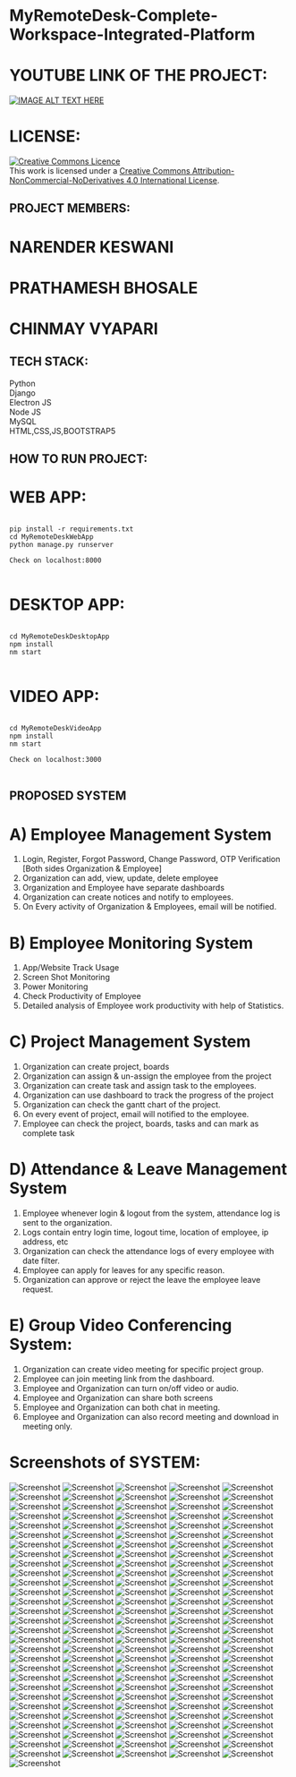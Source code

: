 # MyRemoteDesk-Complete-Workspace-Integrated-Platform

# YOUTUBE LINK OF THE PROJECT:
[![IMAGE ALT TEXT HERE](https://img.youtube.com/vi/01Qgv6gNsNo/0.jpg)](https://youtu.be/01Qgv6gNsNo)

# LICENSE:
<a rel="license" href="http://creativecommons.org/licenses/by-nc-nd/4.0/"><img alt="Creative Commons Licence" style="border-width:0" src="https://i.creativecommons.org/l/by-nc-nd/4.0/88x31.png" /></a><br />This work is licensed under a <a rel="license" href="http://creativecommons.org/licenses/by-nc-nd/4.0/">Creative Commons Attribution-NonCommercial-NoDerivatives 4.0 International License</a>.

## PROJECT MEMBERS:
# NARENDER KESWANI
# PRATHAMESH BHOSALE
# CHINMAY VYAPARI

## TECH STACK:

Python <br/>
Django <br/>
Electron JS <br/>
Node JS <br/>
MySQL <br/>
HTML,CSS,JS,BOOTSTRAP5

## HOW TO RUN PROJECT:

# WEB APP:
<pre>
<code>
pip install -r requirements.txt
cd MyRemoteDeskWebApp
python manage.py runserver

Check on localhost:8000
</code>
</pre>

# DESKTOP APP:
<pre>
<code>
cd MyRemoteDeskDesktopApp
npm install
nm start
</code>
</pre>

# VIDEO APP:
<pre>
<code>
cd MyRemoteDeskVideoApp
npm install
nm start

Check on localhost:3000
</code>
</pre>

## PROPOSED SYSTEM
# A) Employee Management System
1) Login, Register, Forgot Password, Change Password, OTP Verification [Both sides Organization & Employee]
2) Organization can add, view, update, delete employee
3) Organization and Employee have separate dashboards
4) Organization can create notices and notify to employees.
5) On Every activity of Organization & Employees, email will be notified.

# B) Employee Monitoring System
1) App/Website Track Usage
2) Screen Shot Monitoring
3) Power Monitoring
4) Check Productivity of Employee
5) Detailed analysis of Employee work productivity with help of Statistics.


# C) Project Management System
1) Organization can create project, boards
2) Organization can assign & un-assign the employee from the project
3) Organization can create task and assign task to the employees.
4) Organization can use dashboard to track the progress of the project
5) Organization can check the gantt chart of the project.
6) On every event of project, email will notified to the employee.
7) Employee can check the project, boards, tasks and can mark as complete task


# D) Attendance & Leave Management System 
1) Employee whenever login & logout from the system, attendance log is sent to the organization.
2) Logs contain entry login time, logout time, location of employee, ip address, etc
3) Organization can check the attendance logs of every employee with date filter.
4) Employee can apply for leaves for any specific reason.
5) Organization can approve or reject the leave the employee leave request.


# E) Group Video Conferencing System:
 
1) Organization can create video meeting for specific project group.
2) Employee can join meeting link from the dashboard.
3) Employee and Organization can turn on/off video or audio.
4) Employee and Organization can share both screens
5) Employee and Organization can both chat in meeting.
6) Employee and Organization can also record meeting and download in meeting only.


# Screenshots of SYSTEM:
![Screenshot](https://raw.github.com/narender-rk10/MyRemoteDesk-Complete-Workspace-Integrated-Platform/master/SCREENSHOTS/0.jpg)
![Screenshot](https://raw.github.com/narender-rk10/MyRemoteDesk-Complete-Workspace-Integrated-Platform/master/SCREENSHOTS/1.png)
![Screenshot](https://raw.github.com/narender-rk10/MyRemoteDesk-Complete-Workspace-Integrated-Platform/master/SCREENSHOTS/2.png)
![Screenshot](https://raw.github.com/narender-rk10/MyRemoteDesk-Complete-Workspace-Integrated-Platform/master/SCREENSHOTS/3.png)
![Screenshot](https://raw.github.com/narender-rk10/MyRemoteDesk-Complete-Workspace-Integrated-Platform/master/SCREENSHOTS/4.png)
![Screenshot](https://raw.github.com/narender-rk10/MyRemoteDesk-Complete-Workspace-Integrated-Platform/master/SCREENSHOTS/5.png)
![Screenshot](https://raw.github.com/narender-rk10/MyRemoteDesk-Complete-Workspace-Integrated-Platform/master/SCREENSHOTS/6.png)
![Screenshot](https://raw.github.com/narender-rk10/MyRemoteDesk-Complete-Workspace-Integrated-Platform/master/SCREENSHOTS/7.png)
![Screenshot](https://raw.github.com/narender-rk10/MyRemoteDesk-Complete-Workspace-Integrated-Platform/master/SCREENSHOTS/8.png)
![Screenshot](https://raw.github.com/narender-rk10/MyRemoteDesk-Complete-Workspace-Integrated-Platform/master/SCREENSHOTS/9.png)
![Screenshot](https://raw.github.com/narender-rk10/MyRemoteDesk-Complete-Workspace-Integrated-Platform/master/SCREENSHOTS/10.png)
![Screenshot](https://raw.github.com/narender-rk10/MyRemoteDesk-Complete-Workspace-Integrated-Platform/master/SCREENSHOTS/11.jpg)
![Screenshot](https://raw.github.com/narender-rk10/MyRemoteDesk-Complete-Workspace-Integrated-Platform/master/SCREENSHOTS/12.jpg)
![Screenshot](https://raw.github.com/narender-rk10/MyRemoteDesk-Complete-Workspace-Integrated-Platform/master/SCREENSHOTS/13.png)
![Screenshot](https://raw.github.com/narender-rk10/MyRemoteDesk-Complete-Workspace-Integrated-Platform/master/SCREENSHOTS/14.png)
![Screenshot](https://raw.github.com/narender-rk10/MyRemoteDesk-Complete-Workspace-Integrated-Platform/master/SCREENSHOTS/15.png)
![Screenshot](https://raw.github.com/narender-rk10/MyRemoteDesk-Complete-Workspace-Integrated-Platform/master/SCREENSHOTS/16.png)
![Screenshot](https://raw.github.com/narender-rk10/MyRemoteDesk-Complete-Workspace-Integrated-Platform/master/SCREENSHOTS/17.png)
![Screenshot](https://raw.github.com/narender-rk10/MyRemoteDesk-Complete-Workspace-Integrated-Platform/master/SCREENSHOTS/18.png)
![Screenshot](https://raw.github.com/narender-rk10/MyRemoteDesk-Complete-Workspace-Integrated-Platform/master/SCREENSHOTS/19.png)
![Screenshot](https://raw.github.com/narender-rk10/MyRemoteDesk-Complete-Workspace-Integrated-Platform/master/SCREENSHOTS/20.png)
![Screenshot](https://raw.github.com/narender-rk10/MyRemoteDesk-Complete-Workspace-Integrated-Platform/master/SCREENSHOTS/21.jpg)
![Screenshot](https://raw.github.com/narender-rk10/MyRemoteDesk-Complete-Workspace-Integrated-Platform/master/SCREENSHOTS/22.png)
![Screenshot](https://raw.github.com/narender-rk10/MyRemoteDesk-Complete-Workspace-Integrated-Platform/master/SCREENSHOTS/23.jpg)
![Screenshot](https://raw.github.com/narender-rk10/MyRemoteDesk-Complete-Workspace-Integrated-Platform/master/SCREENSHOTS/24.jpg)
![Screenshot](https://raw.github.com/narender-rk10/MyRemoteDesk-Complete-Workspace-Integrated-Platform/master/SCREENSHOTS/25.png)
![Screenshot](https://raw.github.com/narender-rk10/MyRemoteDesk-Complete-Workspace-Integrated-Platform/master/SCREENSHOTS/26.png)
![Screenshot](https://raw.github.com/narender-rk10/MyRemoteDesk-Complete-Workspace-Integrated-Platform/master/SCREENSHOTS/27.jpg)
![Screenshot](https://raw.github.com/narender-rk10/MyRemoteDesk-Complete-Workspace-Integrated-Platform/master/SCREENSHOTS/28.png)
![Screenshot](https://raw.github.com/narender-rk10/MyRemoteDesk-Complete-Workspace-Integrated-Platform/master/SCREENSHOTS/29.png)
![Screenshot](https://raw.github.com/narender-rk10/MyRemoteDesk-Complete-Workspace-Integrated-Platform/master/SCREENSHOTS/30.jpg)
![Screenshot](https://raw.github.com/narender-rk10/MyRemoteDesk-Complete-Workspace-Integrated-Platform/master/SCREENSHOTS/31.png)
![Screenshot](https://raw.github.com/narender-rk10/MyRemoteDesk-Complete-Workspace-Integrated-Platform/master/SCREENSHOTS/32.png)
![Screenshot](https://raw.github.com/narender-rk10/MyRemoteDesk-Complete-Workspace-Integrated-Platform/master/SCREENSHOTS/33.png)
![Screenshot](https://raw.github.com/narender-rk10/MyRemoteDesk-Complete-Workspace-Integrated-Platform/master/SCREENSHOTS/34.png)
![Screenshot](https://raw.github.com/narender-rk10/MyRemoteDesk-Complete-Workspace-Integrated-Platform/master/SCREENSHOTS/35.png)
![Screenshot](https://raw.github.com/narender-rk10/MyRemoteDesk-Complete-Workspace-Integrated-Platform/master/SCREENSHOTS/36.png)
![Screenshot](https://raw.github.com/narender-rk10/MyRemoteDesk-Complete-Workspace-Integrated-Platform/master/SCREENSHOTS/37.png)
![Screenshot](https://raw.github.com/narender-rk10/MyRemoteDesk-Complete-Workspace-Integrated-Platform/master/SCREENSHOTS/38.png)
![Screenshot](https://raw.github.com/narender-rk10/MyRemoteDesk-Complete-Workspace-Integrated-Platform/master/SCREENSHOTS/39.png)
![Screenshot](https://raw.github.com/narender-rk10/MyRemoteDesk-Complete-Workspace-Integrated-Platform/master/SCREENSHOTS/40.png)
![Screenshot](https://raw.github.com/narender-rk10/MyRemoteDesk-Complete-Workspace-Integrated-Platform/master/SCREENSHOTS/41.png)
![Screenshot](https://raw.github.com/narender-rk10/MyRemoteDesk-Complete-Workspace-Integrated-Platform/master/SCREENSHOTS/42.jpg)
![Screenshot](https://raw.github.com/narender-rk10/MyRemoteDesk-Complete-Workspace-Integrated-Platform/master/SCREENSHOTS/43.png)
![Screenshot](https://raw.github.com/narender-rk10/MyRemoteDesk-Complete-Workspace-Integrated-Platform/master/SCREENSHOTS/44.png)
![Screenshot](https://raw.github.com/narender-rk10/MyRemoteDesk-Complete-Workspace-Integrated-Platform/master/SCREENSHOTS/45.jpg)
![Screenshot](https://raw.github.com/narender-rk10/MyRemoteDesk-Complete-Workspace-Integrated-Platform/master/SCREENSHOTS/46.png)
![Screenshot](https://raw.github.com/narender-rk10/MyRemoteDesk-Complete-Workspace-Integrated-Platform/master/SCREENSHOTS/47.png)
![Screenshot](https://raw.github.com/narender-rk10/MyRemoteDesk-Complete-Workspace-Integrated-Platform/master/SCREENSHOTS/48.png)
![Screenshot](https://raw.github.com/narender-rk10/MyRemoteDesk-Complete-Workspace-Integrated-Platform/master/SCREENSHOTS/49.png)
![Screenshot](https://raw.github.com/narender-rk10/MyRemoteDesk-Complete-Workspace-Integrated-Platform/master/SCREENSHOTS/50.png)
![Screenshot](https://raw.github.com/narender-rk10/MyRemoteDesk-Complete-Workspace-Integrated-Platform/master/SCREENSHOTS/51.png)
![Screenshot](https://raw.github.com/narender-rk10/MyRemoteDesk-Complete-Workspace-Integrated-Platform/master/SCREENSHOTS/52.png)
![Screenshot](https://raw.github.com/narender-rk10/MyRemoteDesk-Complete-Workspace-Integrated-Platform/master/SCREENSHOTS/53.jpg)
![Screenshot](https://raw.github.com/narender-rk10/MyRemoteDesk-Complete-Workspace-Integrated-Platform/master/SCREENSHOTS/54.png)
![Screenshot](https://raw.github.com/narender-rk10/MyRemoteDesk-Complete-Workspace-Integrated-Platform/master/SCREENSHOTS/55.jpg)
![Screenshot](https://raw.github.com/narender-rk10/MyRemoteDesk-Complete-Workspace-Integrated-Platform/master/SCREENSHOTS/56.png)
![Screenshot](https://raw.github.com/narender-rk10/MyRemoteDesk-Complete-Workspace-Integrated-Platform/master/SCREENSHOTS/57.png)
![Screenshot](https://raw.github.com/narender-rk10/MyRemoteDesk-Complete-Workspace-Integrated-Platform/master/SCREENSHOTS/58.png)
![Screenshot](https://raw.github.com/narender-rk10/MyRemoteDesk-Complete-Workspace-Integrated-Platform/master/SCREENSHOTS/59.png)
![Screenshot](https://raw.github.com/narender-rk10/MyRemoteDesk-Complete-Workspace-Integrated-Platform/master/SCREENSHOTS/60.png)
![Screenshot](https://raw.github.com/narender-rk10/MyRemoteDesk-Complete-Workspace-Integrated-Platform/master/SCREENSHOTS/61.jpg)
![Screenshot](https://raw.github.com/narender-rk10/MyRemoteDesk-Complete-Workspace-Integrated-Platform/master/SCREENSHOTS/62.png)
![Screenshot](https://raw.github.com/narender-rk10/MyRemoteDesk-Complete-Workspace-Integrated-Platform/master/SCREENSHOTS/63.png)
![Screenshot](https://raw.github.com/narender-rk10/MyRemoteDesk-Complete-Workspace-Integrated-Platform/master/SCREENSHOTS/64.png)
![Screenshot](https://raw.github.com/narender-rk10/MyRemoteDesk-Complete-Workspace-Integrated-Platform/master/SCREENSHOTS/65.png)
![Screenshot](https://raw.github.com/narender-rk10/MyRemoteDesk-Complete-Workspace-Integrated-Platform/master/SCREENSHOTS/66.png)
![Screenshot](https://raw.github.com/narender-rk10/MyRemoteDesk-Complete-Workspace-Integrated-Platform/master/SCREENSHOTS/67.png)
![Screenshot](https://raw.github.com/narender-rk10/MyRemoteDesk-Complete-Workspace-Integrated-Platform/master/SCREENSHOTS/68.png)
![Screenshot](https://raw.github.com/narender-rk10/MyRemoteDesk-Complete-Workspace-Integrated-Platform/master/SCREENSHOTS/69.png)
![Screenshot](https://raw.github.com/narender-rk10/MyRemoteDesk-Complete-Workspace-Integrated-Platform/master/SCREENSHOTS/70.png)
![Screenshot](https://raw.github.com/narender-rk10/MyRemoteDesk-Complete-Workspace-Integrated-Platform/master/SCREENSHOTS/71.png)
![Screenshot](https://raw.github.com/narender-rk10/MyRemoteDesk-Complete-Workspace-Integrated-Platform/master/SCREENSHOTS/72.png)
![Screenshot](https://raw.github.com/narender-rk10/MyRemoteDesk-Complete-Workspace-Integrated-Platform/master/SCREENSHOTS/73.png)
![Screenshot](https://raw.github.com/narender-rk10/MyRemoteDesk-Complete-Workspace-Integrated-Platform/master/SCREENSHOTS/74.png)
![Screenshot](https://raw.github.com/narender-rk10/MyRemoteDesk-Complete-Workspace-Integrated-Platform/master/SCREENSHOTS/75.jpg)
![Screenshot](https://raw.github.com/narender-rk10/MyRemoteDesk-Complete-Workspace-Integrated-Platform/master/SCREENSHOTS/76.jpg)
![Screenshot](https://raw.github.com/narender-rk10/MyRemoteDesk-Complete-Workspace-Integrated-Platform/master/SCREENSHOTS/77.jpg)
![Screenshot](https://raw.github.com/narender-rk10/MyRemoteDesk-Complete-Workspace-Integrated-Platform/master/SCREENSHOTS/78.png)
![Screenshot](https://raw.github.com/narender-rk10/MyRemoteDesk-Complete-Workspace-Integrated-Platform/master/SCREENSHOTS/79.png)
![Screenshot](https://raw.github.com/narender-rk10/MyRemoteDesk-Complete-Workspace-Integrated-Platform/master/SCREENSHOTS/80.jpg)
![Screenshot](https://raw.github.com/narender-rk10/MyRemoteDesk-Complete-Workspace-Integrated-Platform/master/SCREENSHOTS/81.jpg)
![Screenshot](https://raw.github.com/narender-rk10/MyRemoteDesk-Complete-Workspace-Integrated-Platform/master/SCREENSHOTS/82.png)
![Screenshot](https://raw.github.com/narender-rk10/MyRemoteDesk-Complete-Workspace-Integrated-Platform/master/SCREENSHOTS/83.png)
![Screenshot](https://raw.github.com/narender-rk10/MyRemoteDesk-Complete-Workspace-Integrated-Platform/master/SCREENSHOTS/84.png)
![Screenshot](https://raw.github.com/narender-rk10/MyRemoteDesk-Complete-Workspace-Integrated-Platform/master/SCREENSHOTS/85.jpg)
![Screenshot](https://raw.github.com/narender-rk10/MyRemoteDesk-Complete-Workspace-Integrated-Platform/master/SCREENSHOTS/86.jpg)
![Screenshot](https://raw.github.com/narender-rk10/MyRemoteDesk-Complete-Workspace-Integrated-Platform/master/SCREENSHOTS/87.png)
![Screenshot](https://raw.github.com/narender-rk10/MyRemoteDesk-Complete-Workspace-Integrated-Platform/master/SCREENSHOTS/88.png)
![Screenshot](https://raw.github.com/narender-rk10/MyRemoteDesk-Complete-Workspace-Integrated-Platform/master/SCREENSHOTS/89.jpg)
![Screenshot](https://raw.github.com/narender-rk10/MyRemoteDesk-Complete-Workspace-Integrated-Platform/master/SCREENSHOTS/90.png)
![Screenshot](https://raw.github.com/narender-rk10/MyRemoteDesk-Complete-Workspace-Integrated-Platform/master/SCREENSHOTS/91.png)
![Screenshot](https://raw.github.com/narender-rk10/MyRemoteDesk-Complete-Workspace-Integrated-Platform/master/SCREENSHOTS/92.png)
![Screenshot](https://raw.github.com/narender-rk10/MyRemoteDesk-Complete-Workspace-Integrated-Platform/master/SCREENSHOTS/93.jpg)
![Screenshot](https://raw.github.com/narender-rk10/MyRemoteDesk-Complete-Workspace-Integrated-Platform/master/SCREENSHOTS/94.png)
![Screenshot](https://raw.github.com/narender-rk10/MyRemoteDesk-Complete-Workspace-Integrated-Platform/master/SCREENSHOTS/95.png)
![Screenshot](https://raw.github.com/narender-rk10/MyRemoteDesk-Complete-Workspace-Integrated-Platform/master/SCREENSHOTS/96.png)
![Screenshot](https://raw.github.com/narender-rk10/MyRemoteDesk-Complete-Workspace-Integrated-Platform/master/SCREENSHOTS/97.png)
![Screenshot](https://raw.github.com/narender-rk10/MyRemoteDesk-Complete-Workspace-Integrated-Platform/master/SCREENSHOTS/98.png)
![Screenshot](https://raw.github.com/narender-rk10/MyRemoteDesk-Complete-Workspace-Integrated-Platform/master/SCREENSHOTS/99.png)
![Screenshot](https://raw.github.com/narender-rk10/MyRemoteDesk-Complete-Workspace-Integrated-Platform/master/SCREENSHOTS/100.png)
![Screenshot](https://raw.github.com/narender-rk10/MyRemoteDesk-Complete-Workspace-Integrated-Platform/master/SCREENSHOTS/101.png)
![Screenshot](https://raw.github.com/narender-rk10/MyRemoteDesk-Complete-Workspace-Integrated-Platform/master/SCREENSHOTS/102.png)
![Screenshot](https://raw.github.com/narender-rk10/MyRemoteDesk-Complete-Workspace-Integrated-Platform/master/SCREENSHOTS/103.png)
![Screenshot](https://raw.github.com/narender-rk10/MyRemoteDesk-Complete-Workspace-Integrated-Platform/master/SCREENSHOTS/104.png)
![Screenshot](https://raw.github.com/narender-rk10/MyRemoteDesk-Complete-Workspace-Integrated-Platform/master/SCREENSHOTS/105.png)
![Screenshot](https://raw.github.com/narender-rk10/MyRemoteDesk-Complete-Workspace-Integrated-Platform/master/SCREENSHOTS/106.png)
![Screenshot](https://raw.github.com/narender-rk10/MyRemoteDesk-Complete-Workspace-Integrated-Platform/master/SCREENSHOTS/107.jpg)
![Screenshot](https://raw.github.com/narender-rk10/MyRemoteDesk-Complete-Workspace-Integrated-Platform/master/SCREENSHOTS/108.jpg)
![Screenshot](https://raw.github.com/narender-rk10/MyRemoteDesk-Complete-Workspace-Integrated-Platform/master/SCREENSHOTS/109.jpg)
![Screenshot](https://raw.github.com/narender-rk10/MyRemoteDesk-Complete-Workspace-Integrated-Platform/master/SCREENSHOTS/110.jpg)
![Screenshot](https://raw.github.com/narender-rk10/MyRemoteDesk-Complete-Workspace-Integrated-Platform/master/SCREENSHOTS/111.png)
![Screenshot](https://raw.github.com/narender-rk10/MyRemoteDesk-Complete-Workspace-Integrated-Platform/master/SCREENSHOTS/112.png)
![Screenshot](https://raw.github.com/narender-rk10/MyRemoteDesk-Complete-Workspace-Integrated-Platform/master/SCREENSHOTS/113.png)
![Screenshot](https://raw.github.com/narender-rk10/MyRemoteDesk-Complete-Workspace-Integrated-Platform/master/SCREENSHOTS/114.png)
![Screenshot](https://raw.github.com/narender-rk10/MyRemoteDesk-Complete-Workspace-Integrated-Platform/master/SCREENSHOTS/115.png)
![Screenshot](https://raw.github.com/narender-rk10/MyRemoteDesk-Complete-Workspace-Integrated-Platform/master/SCREENSHOTS/116.png)
![Screenshot](https://raw.github.com/narender-rk10/MyRemoteDesk-Complete-Workspace-Integrated-Platform/master/SCREENSHOTS/117.jpg)
![Screenshot](https://raw.github.com/narender-rk10/MyRemoteDesk-Complete-Workspace-Integrated-Platform/master/SCREENSHOTS/118.png)
![Screenshot](https://raw.github.com/narender-rk10/MyRemoteDesk-Complete-Workspace-Integrated-Platform/master/SCREENSHOTS/119.png)
![Screenshot](https://raw.github.com/narender-rk10/MyRemoteDesk-Complete-Workspace-Integrated-Platform/master/SCREENSHOTS/120.png)
![Screenshot](https://raw.github.com/narender-rk10/MyRemoteDesk-Complete-Workspace-Integrated-Platform/master/SCREENSHOTS/121.png)
![Screenshot](https://raw.github.com/narender-rk10/MyRemoteDesk-Complete-Workspace-Integrated-Platform/master/SCREENSHOTS/122.png)
![Screenshot](https://raw.github.com/narender-rk10/MyRemoteDesk-Complete-Workspace-Integrated-Platform/master/SCREENSHOTS/123.png)
![Screenshot](https://raw.github.com/narender-rk10/MyRemoteDesk-Complete-Workspace-Integrated-Platform/master/SCREENSHOTS/124.jpg)
![Screenshot](https://raw.github.com/narender-rk10/MyRemoteDesk-Complete-Workspace-Integrated-Platform/master/SCREENSHOTS/125.png)
![Screenshot](https://raw.github.com/narender-rk10/MyRemoteDesk-Complete-Workspace-Integrated-Platform/master/SCREENSHOTS/126.png)
![Screenshot](https://raw.github.com/narender-rk10/MyRemoteDesk-Complete-Workspace-Integrated-Platform/master/SCREENSHOTS/127.png)
![Screenshot](https://raw.github.com/narender-rk10/MyRemoteDesk-Complete-Workspace-Integrated-Platform/master/SCREENSHOTS/128.png)
![Screenshot](https://raw.github.com/narender-rk10/MyRemoteDesk-Complete-Workspace-Integrated-Platform/master/SCREENSHOTS/129.png)
![Screenshot](https://raw.github.com/narender-rk10/MyRemoteDesk-Complete-Workspace-Integrated-Platform/master/SCREENSHOTS/130.png)
![Screenshot](https://raw.github.com/narender-rk10/MyRemoteDesk-Complete-Workspace-Integrated-Platform/master/SCREENSHOTS/131.png)
![Screenshot](https://raw.github.com/narender-rk10/MyRemoteDesk-Complete-Workspace-Integrated-Platform/master/SCREENSHOTS/132.png)
![Screenshot](https://raw.github.com/narender-rk10/MyRemoteDesk-Complete-Workspace-Integrated-Platform/master/SCREENSHOTS/133.jpg)
![Screenshot](https://raw.github.com/narender-rk10/MyRemoteDesk-Complete-Workspace-Integrated-Platform/master/SCREENSHOTS/134.jpg)
![Screenshot](https://raw.github.com/narender-rk10/MyRemoteDesk-Complete-Workspace-Integrated-Platform/master/SCREENSHOTS/135.jpg)
![Screenshot](https://raw.github.com/narender-rk10/MyRemoteDesk-Complete-Workspace-Integrated-Platform/master/SCREENSHOTS/136.png)
![Screenshot](https://raw.github.com/narender-rk10/MyRemoteDesk-Complete-Workspace-Integrated-Platform/master/SCREENSHOTS/137.jpg)
![Screenshot](https://raw.github.com/narender-rk10/MyRemoteDesk-Complete-Workspace-Integrated-Platform/master/SCREENSHOTS/138.jpg)
![Screenshot](https://raw.github.com/narender-rk10/MyRemoteDesk-Complete-Workspace-Integrated-Platform/master/SCREENSHOTS/139.jpg)
![Screenshot](https://raw.github.com/narender-rk10/MyRemoteDesk-Complete-Workspace-Integrated-Platform/master/SCREENSHOTS/140.jpg)
![Screenshot](https://raw.github.com/narender-rk10/MyRemoteDesk-Complete-Workspace-Integrated-Platform/master/SCREENSHOTS/141.png)
![Screenshot](https://raw.github.com/narender-rk10/MyRemoteDesk-Complete-Workspace-Integrated-Platform/master/SCREENSHOTS/142.png)
![Screenshot](https://raw.github.com/narender-rk10/MyRemoteDesk-Complete-Workspace-Integrated-Platform/master/SCREENSHOTS/143.png)
![Screenshot](https://raw.github.com/narender-rk10/MyRemoteDesk-Complete-Workspace-Integrated-Platform/master/SCREENSHOTS/144.jpg)
![Screenshot](https://raw.github.com/narender-rk10/MyRemoteDesk-Complete-Workspace-Integrated-Platform/master/SCREENSHOTS/145.png)

